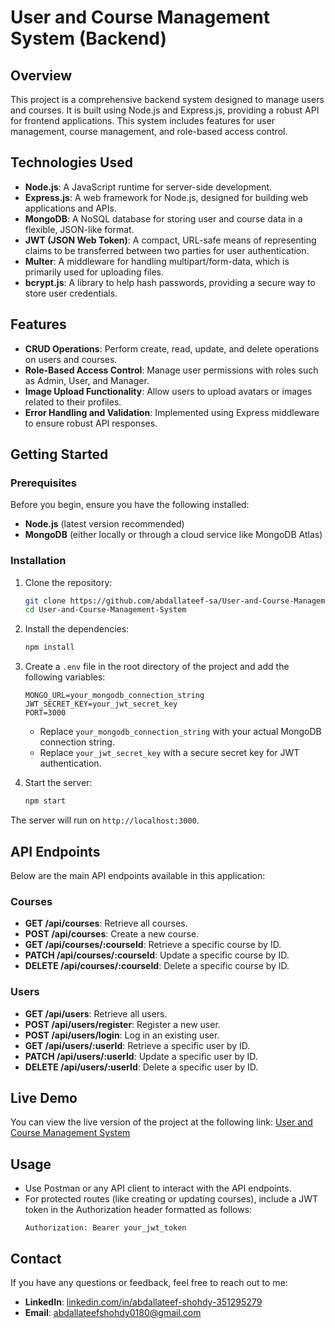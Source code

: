 # User and Course Management System (Backend)

## Overview
This project is a comprehensive backend system designed to manage users and courses. It is built using Node.js and Express.js, providing a robust API for frontend applications. This system includes features for user management, course management, and role-based access control.

## Technologies Used
- **Node.js**: A JavaScript runtime for server-side development.
- **Express.js**: A web framework for Node.js, designed for building web applications and APIs.
- **MongoDB**: A NoSQL database for storing user and course data in a flexible, JSON-like format.
- **JWT (JSON Web Token)**: A compact, URL-safe means of representing claims to be transferred between two parties for user authentication.
- **Multer**: A middleware for handling multipart/form-data, which is primarily used for uploading files.
- **bcrypt.js**: A library to help hash passwords, providing a secure way to store user credentials.

## Features
- **CRUD Operations**: Perform create, read, update, and delete operations on users and courses.
- **Role-Based Access Control**: Manage user permissions with roles such as Admin, User, and Manager.
- **Image Upload Functionality**: Allow users to upload avatars or images related to their profiles.
- **Error Handling and Validation**: Implemented using Express middleware to ensure robust API responses.

## Getting Started

### Prerequisites
Before you begin, ensure you have the following installed:
- **Node.js** (latest version recommended)
- **MongoDB** (either locally or through a cloud service like MongoDB Atlas)

### Installation
1. Clone the repository:
   ```bash
   git clone https://github.com/abdallateef-sa/User-and-Course-Management-System.git
   cd User-and-Course-Management-System


2. Install the dependencies:
   ```bash
   npm install
   ```

3. Create a `.env` file in the root directory of the project and add the following variables:
   ```env
   MONGO_URL=your_mongodb_connection_string
   JWT_SECRET_KEY=your_jwt_secret_key
   PORT=3000
   ```

   - Replace `your_mongodb_connection_string` with your actual MongoDB connection string.
   - Replace `your_jwt_secret_key` with a secure secret key for JWT authentication.

4. Start the server:
   ```bash
   npm start
   ```

The server will run on `http://localhost:3000`.

## API Endpoints
Below are the main API endpoints available in this application:

### Courses
- **GET /api/courses**: Retrieve all courses.
- **POST /api/courses**: Create a new course.
- **GET /api/courses/:courseId**: Retrieve a specific course by ID.
- **PATCH /api/courses/:courseId**: Update a specific course by ID.
- **DELETE /api/courses/:courseId**: Delete a specific course by ID.

### Users
- **GET /api/users**: Retrieve all users.
- **POST /api/users/register**: Register a new user.
- **POST /api/users/login**: Log in an existing user.
- **GET /api/users/:userId**: Retrieve a specific user by ID.
- **PATCH /api/users/:userId**: Update a specific user by ID.
- **DELETE /api/users/:userId**: Delete a specific user by ID.

## Live Demo
You can view the live version of the project at the following link: [User and Course Management System](https://user-and-course-management-system.onrender.com)


## Usage
- Use Postman or any API client to interact with the API endpoints.
- For protected routes (like creating or updating courses), include a JWT token in the Authorization header formatted as follows:
  ```
  Authorization: Bearer your_jwt_token
  ```

## Contact
If you have any questions or feedback, feel free to reach out to me:
- **LinkedIn**: [linkedin.com/in/abdallateef-shohdy-351295279](https://linkedin.com/in/abdallateef-shohdy-351295279)
- **Email**: abdallateefshohdy0180@gmail.com
